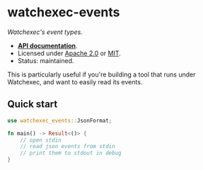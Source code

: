 # watchexec-events

_Watchexec's event types._

- **[API documentation][docs]**.
- Licensed under [Apache 2.0][license] or [MIT](https://passcod.mit-license.org).
- Status: maintained.

[docs]: https://docs.rs/watchexec-events
[license]: ../../LICENSE

This is particularly useful if you're building a tool that runs under Watchexec, and want to easily
read its events.

## Quick start

```rust ,no_run
use watchexec_events::JsonFormat;

fn main() -> Result<()> {
    // open stdin
    // read json events from stdin
    // print them to stdout in debug
}
```
